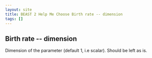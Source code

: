 ```yaml
---
layout: site
title: BEAST 2 Help Me Choose Birth rate -- dimension
tags: []
---
```


## Birth rate -- dimension

Dimension of the parameter (default 1, i.e scalar).
Should be left as is.
